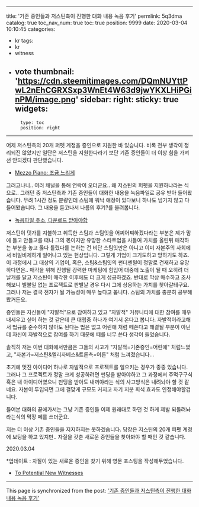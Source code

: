 
---
title: '기존 증인들과 저스틴측이 진행한 대화 내용 녹음 후기'
permlink: 5q3dma
catalog: true
toc_nav_num: true
toc: true
position: 9999
date: 2020-03-04 10:10:45
categories:
- kr
tags:
- kr
- witness
- vote
thumbnail: 'https://cdn.steemitimages.com/DQmNUYttPwL2nEhCGRXSxp3WnEt4W63d9jwYKXLHiPGinPM/image.png'
sidebar:
    right:
        sticky: true
widgets:
    -
        type: toc
        position: right
---


어제 저스틴측의 20개 퍼펫 계정을 증인으로 지원한 바 있습니다. 비록 전부 생각이 정리되진 않았지만 일단은 저스틴을 지원한다라기 보단 기존 증인들이 더 이상 힘을 가져선 안되겠다 판단했습니다. 

* [Mezzo Piano: 조금 느리게](https://steemit.com/hive-196917/@jaydih/mezzo-piano)

그러고나니.. 여러 채널을 통해 연락이 오더군요.. 왜 저스틴의 퍼펫을 지원하냐라는 식으로.. 그러던 중 저스틴측과 기존 증인들이 대화한 내용을 녹음파일로 공유 받아 들어봤습니다. 무려 1시간 정도 분량인데 스팀에 워낙 애정이 있다보니 하나도 넘기지 않고 다 들어봤습니다. 그 내용을 듣고나서 나름의 후기?를 올려봅니다.

* [녹음파일 주소, 다운로드 받아야함](https://twitter.com/SteemServices/status/1235045525025624065)


저스틴이 댓가를 지불하고 취득한 스팀과 스팀잇을 어찌어찌하겠다라는 부분은 제가 맘에 들고 안들고를 떠나 그의 몫이지만 유망한 스타트업을 사들여 가치를 올린뒤 매각하는 부분을 놓고 옳다 틀렸다를 논하는 건 비단 스팀잇만은 아니고 이미 자본주의 사회에서 비일비제하게 일어나고 있는 현상입니다. 그렇게 기업이 크기도하고 망하기도 하죠. 이 과정에서 그 대상의 기업이, 혹은, 스팀&스팀잇의 펀더멘털이 정말로 건재하고 유망하다면은.. 매각을 위해 진행될 강력한 마케팅에 힘입어 대중에 노출이 될 때 오히려 더 날개를 달고 저스틴이 매각한 이후에도 더 크게 성공하겠죠. 반대로 막상 매수하고 조사해보니 별볼일 없는 프로젝트로 판별날 경우 다시 그에 상응하는 가치를 찾아갈테구요. 그러나 저는 결국 전자가 될 가능성이 매우 높다고 봅니다. 스팀의 가치를 충분히 공부해봤거든요.

증인들은 자신들이 "자발적"으로 참여하고 있고 "자발적" 커뮤니티에 대한 참여를 매우 내세우고 싶어 하는 것 같은데 큰 대립중 하나가 여기서 온다고 봅니다. 자발적이라고해서 법규를 준수하지 않아도 된다는 법은 없고 어린애 처럼 떼쓴다고 해결될 부분이 아닌데 자신이 자발적으로 참여를 하기 때문에 떼를 너무 쓴다 생각이 들었습니다.

솔직히 저는 이번 대화에서만큼은 그들의 사고가 "자발적=기존증인=어린애" 처럼느꼈고, "자본가=저스틴&엘리자베스&트론측=어른" 처럼 느껴졌습니다...

초기에 멋진 아이디어 하나로 자발적으로 프로젝트를 일으키는 경우가 종종 있습니다. 그러나 그 프로젝트가 정말 크게 성공하려면 펀딩을 받아야하고 그 과정에서 주먹구구식 혹은 내 아이디어였으니 펀딩을 받아도 내꺼야라는 식의 사고방식은 내려놔야 할 것 같네요. 자본이 투입되면 그에 걸맞게 규모도 커지고 자기 지분 희석 효과도 인정해야할겁니다.

들어본 대화의 끝에가서는 그냥 기존 증인들 이제 원래대로 하던 것 하게 제발 되돌려놔라는식의 막장 떼를 쓰더군요.

저는 더 이상 기존 증인들을 지지하지는 못하겠습니다. 당장은 저스틴의 20개 퍼펫 계정에 보팅을 하고 있지만.. 자질을 갖춘 새로운 증인들을 찾아봐야 할 때인 것 같습니다.

2020.03.04

*업데이트 : 자질이 있는 새로운 증인을 찾기 위해 영문 포스팅을 작성해두었습니다.
* [To Potential New Witnesses](https://steemit.com/rightful/@jaydih/to-potential-new-witnesses)

- - -

This page is synchronized from the post: ['기존 증인들과 저스틴측이 진행한 대화 내용 녹음 후기'](https://steemit.com/@jaydih/5q3dma)

